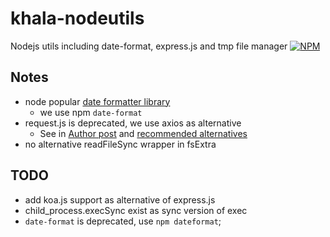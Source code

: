 # khala-nodeutils

Nodejs utils including date-format, express.js and tmp file manager
[![NPM](https://nodei.co/npm/khala-nodeutils.png)](https://nodei.co/npm/khala-nodeutils/)



## Notes
- node popular [date formatter library](https://stackabuse.com/how-to-format-dates-in-javascript/)
    - we use npm `date-format` 
- request.js is deprecated, we use axios as alternative 
    - See in [Author post](https://github.com/request/request/issues/3142)
      and [recommended alternatives](https://github.com/request/request/issues/3143)
- no alternative readFileSync wrapper in fsExtra

## TODO
- add koa.js support as alternative of express.js
- child_process.execSync exist as sync version of exec
- `date-format` is deprecated, use `npm dateformat`;